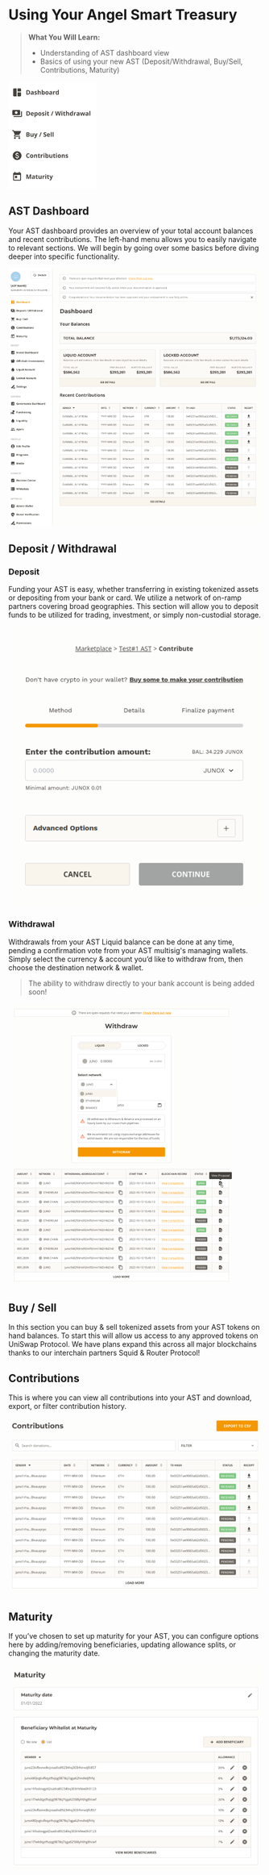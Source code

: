 # Using Your Angel Smart Treasury

> **What You Will Learn:** 
> - Understanding of AST dashboard view
> - Basics of using your new AST (Deposit/Withdrawal, Buy/Sell, Contributions, Maturity)

![admin-sidenav](../../assets/screenshots/admin-sidenav.png "admin-sidenav")

## AST Dashboard

Your AST dashboard provides an overview of your total account balances and recent contributions. The left-hand menu allows you to easily navigate to relevant sections. We will begin by going over some basics before diving deeper into specific functionality.

![admin-general-dashboard](../../assets/screenshots/admin-general-dashboard.png "admin-general-dashboard")

## Deposit / Withdrawal

### Deposit

Funding your AST is easy, whether transferring in existing tokenized assets or depositing from your bank or card. We utilize a network of on-ramp partners covering broad geographies. This section will allow you to deposit funds to be utilized for trading, investment, or simply non-custodial storage.

![profile-deposit](../../assets/screenshots/profile-deposit.png "profile-deposit")

### Withdrawal

Withdrawals from your AST Liquid balance can be done at any time, pending a confirmation vote from your AST multisig's managing wallets. Simply select the currency & account you’d like to withdraw from, then choose the destination network & wallet.

> The ability to withdraw directly to your bank account is being added soon!

![admin-general-withdraw](../../assets/screenshots/admin-general-withdraw.png "admin-general-withdraw")

## Buy / Sell      

In this section you can buy & sell tokenized assets from your AST tokens on hand balances. To start this will allow us access to any approved tokens on UniSwap Protocol. We have plans expand this across all major blockchains thanks to our interchain partners Squid & Router Protocol!


## Contributions

This is where you can view all contributions into your AST and download, export, or filter contribution history.

![admin-general-contributions](../../assets/screenshots/admin-general-contributions.png "admin-general-contributions")

## Maturity

If you’ve chosen to set up maturity for your AST, you can configure options here by adding/removing beneficiaries, updating allowance splits, or changing the maturity date.

![admin-general-maturity](../../assets/screenshots/admin-general-maturity.png "admin-general-maturity")
